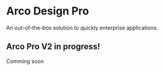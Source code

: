 # Arco Design Pro

An out-of-the-box solution to quickly enterprise applications.

## Arco Pro V2 in progress!

Comming soon
